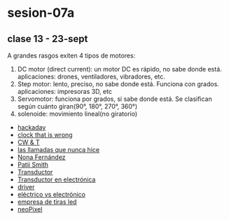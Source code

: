 # sesion-07a

## clase 13 - 23-sept

A grandes rasgos exiten 4 tipos de motores: 

1. DC motor (direct current): un motor DC es rápido, no sabe donde está. 
aplicaciones: drones, ventiladores, vibradores, etc.
2. Step motor: lento, preciso, no sabe donde está. Funciona con grados.
aplicaciones: impresoras 3D, etc
3. Servomotor: funciona por grados, si sabe donde está. Se clasifican según cuánto giran(90°, 180°, 270°, 360°)
4. solenoide: movimiento lineal(no giratorio)


- [hackaday](https://hackaday.com)
- [clock that is wrong](https://github.com/dupontgu/clock_that_is_wrong)
- [CW & T](https://cwandt.com)
- [las llamadas que nunca hice](https://www.instagram.com/lasllamadasquenuncahice)
- [Nona Fernández](https://es.wikipedia.org/wiki/Nona_Fernández)
- [Patii Smith](https://es.wikipedia.org/wiki/Patti_Smith)
- [Transductor](https://es.wikipedia.org/wiki/Transducción)
- [Transductor en electrónica](https://es.wikipedia.org/wiki/Transductor)
- [driver](https://es.wikipedia.org/wiki/Controlador_de_dispositivo)
- [eléctrico vs electrónico](https://osakaelectronicsltda.com/blog/biblioteca/cual-es-la-diferencia-entre-un-aparato-electrico-y-electronico)
- [empresa de tiras led](https://www.demasled.cl/)
- [neoPixel](https://www.adafruit.com/category/168)